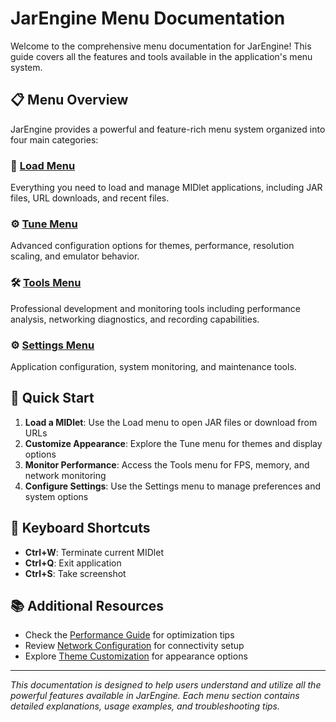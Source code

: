 # JarEngine Menu Documentation

Welcome to the comprehensive menu documentation for JarEngine! This guide covers all the features and tools available in the application's menu system.

## 📋 Menu Overview

JarEngine provides a powerful and feature-rich menu system organized into four main categories:

### 🚀 [Load Menu](./load-menu.md)
Everything you need to load and manage MIDlet applications, including JAR files, URL downloads, and recent files.

### ⚙️ [Tune Menu](./tune-menu.md)
Advanced configuration options for themes, performance, resolution scaling, and emulator behavior.

### 🛠️ [Tools Menu](./tools-menu.md)
Professional development and monitoring tools including performance analysis, networking diagnostics, and recording capabilities.

### ⚙️ [Settings Menu](./settings-menu.md)
Application configuration, system monitoring, and maintenance tools.

## 🎯 Quick Start

1. **Load a MIDlet**: Use the Load menu to open JAR files or download from URLs
2. **Customize Appearance**: Explore the Tune menu for themes and display options
3. **Monitor Performance**: Access the Tools menu for FPS, memory, and network monitoring
4. **Configure Settings**: Use the Settings menu to manage preferences and system options

## 🔧 Keyboard Shortcuts

- **Ctrl+W**: Terminate current MIDlet
- **Ctrl+Q**: Exit application
- **Ctrl+S**: Take screenshot

## 📚 Additional Resources

- Check the [Performance Guide](../performance-guide.md) for optimization tips
- Review [Network Configuration](../network-config.md) for connectivity setup
- Explore [Theme Customization](../theme-customization.md) for appearance options

---

*This documentation is designed to help users understand and utilize all the powerful features available in JarEngine. Each menu section contains detailed explanations, usage examples, and troubleshooting tips.*
